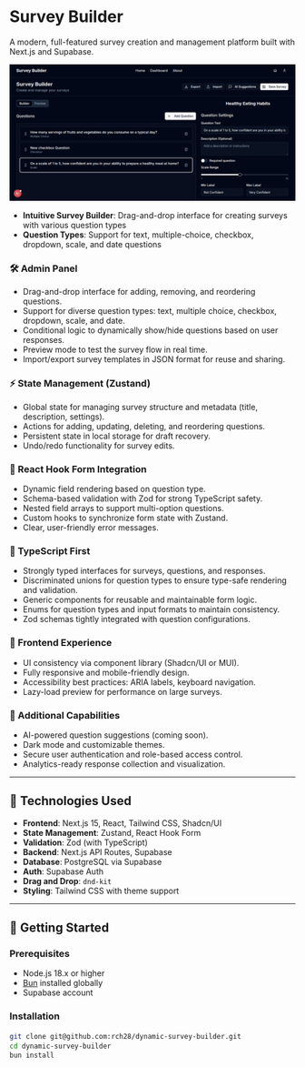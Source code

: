 # Survey Builder

A modern, full-featured survey creation and management platform built with Next.js and Supabase.

![Survey Builder Screenshot](public/image.png)

- **Intuitive Survey Builder**: Drag-and-drop interface for creating surveys with various question types
- **Question Types**: Support for text, multiple-choice, checkbox, dropdown, scale, and date questions

### 🛠️ Admin Panel

- Drag-and-drop interface for adding, removing, and reordering questions.
- Support for diverse question types: text, multiple choice, checkbox, dropdown, scale, and date.
- Conditional logic to dynamically show/hide questions based on user responses.
- Preview mode to test the survey flow in real time.
- Import/export survey templates in JSON format for reuse and sharing.

### ⚡ State Management (Zustand)

- Global state for managing survey structure and metadata (title, description, settings).
- Actions for adding, updating, deleting, and reordering questions.
- Persistent state in local storage for draft recovery.
- Undo/redo functionality for survey edits.

### 🧩 React Hook Form Integration

- Dynamic field rendering based on question type.
- Schema-based validation with Zod for strong TypeScript safety.
- Nested field arrays to support multi-option questions.
- Custom hooks to synchronize form state with Zustand.
- Clear, user-friendly error messages.

### 🧠 TypeScript First

- Strongly typed interfaces for surveys, questions, and responses.
- Discriminated unions for question types to ensure type-safe rendering and validation.
- Generic components for reusable and maintainable form logic.
- Enums for question types and input formats to maintain consistency.
- Zod schemas tightly integrated with question configurations.

### 🎨 Frontend Experience

- UI consistency via component library (Shadcn/UI or MUI).
- Fully responsive and mobile-friendly design.
- Accessibility best practices: ARIA labels, keyboard navigation.
- Lazy-load preview for performance on large surveys.

### 🌟 Additional Capabilities

- AI-powered question suggestions (coming soon).
- Dark mode and customizable themes.
- Secure user authentication and role-based access control.
- Analytics-ready response collection and visualization.

---

## 🧱 Technologies Used

- **Frontend**: Next.js 15, React, Tailwind CSS, Shadcn/UI
- **State Management**: Zustand, React Hook Form
- **Validation**: Zod (with TypeScript)
- **Backend**: Next.js API Routes, Supabase
- **Database**: PostgreSQL via Supabase
- **Auth**: Supabase Auth
- **Drag and Drop**: `dnd-kit`
- **Styling**: Tailwind CSS with theme support

---

## 🚧 Getting Started

### Prerequisites

- Node.js 18.x or higher
- [Bun](https://bun.sh/) installed globally
- Supabase account

### Installation

```bash
git clone git@github.com:rch28/dynamic-survey-builder.git
cd dynamic-survey-builder
bun install

```
